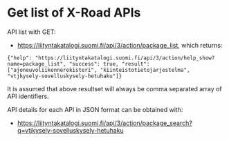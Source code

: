 # Get list of X-Road APIs

API list with GET:
* https://liityntakatalogi.suomi.fi/api/3/action/package_list, which returns:

```
{"help": "https://liityntakatalogi.suomi.fi/api/3/action/help_show?name=package_list", "success": true, "result": ["ajoneuvoliikennerekisteri", "kiinteistotietojarjestelma", "vtjkysely-sovelluskysely-hetuhaku"]} 
```
It is assumed that above resultset will always be comma separated array of API identifiers. 

API details for each API in JSON format can be obtained with: 
* https://liityntakatalogi.suomi.fi/api/3/action/package_search?q=vtjkysely-sovelluskysely-hetuhaku

